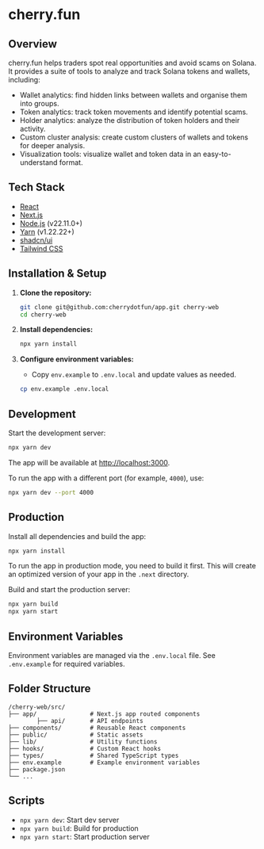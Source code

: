 # cherry.fun

## Overview

cherry.fun helps traders spot real opportunities and avoid scams on Solana. It provides a suite of tools to analyze and track Solana tokens and wallets, including:

- Wallet analytics: find hidden links between wallets and organise them into groups.
- Token analytics: track token movements and identify potential scams.
- Holder analytics: analyze the distribution of token holders and their activity.
- Custom cluster analysis: create custom clusters of wallets and tokens for deeper analysis.
- Visualization tools: visualize wallet and token data in an easy-to-understand format.

## Tech Stack

- [React](https://reactjs.org/)
- [Next.js](https://nextjs.org/)
- [Node.js](https://nodejs.org/) (v22.11.0+)
- [Yarn](https://yarnpkg.com/) (v1.22.22+)
- [shadcn/ui](https://ui.shadcn.com/)
- [Tailwind CSS](https://tailwindcss.com/)

## Installation & Setup

1. **Clone the repository:**

   ```sh
   git clone git@github.com:cherrydotfun/app.git cherry-web
   cd cherry-web
   ```

2. **Install dependencies:**

   ```sh
   npx yarn install
   ```

3. **Configure environment variables:**
   - Copy `env.example` to `.env.local` and update values as needed.
   ```sh
   cp env.example .env.local
   ```

## Development

Start the development server:

```sh
npx yarn dev
```

The app will be available at [http://localhost:3000](http://localhost:3000).

To run the app with a different port (for example, `4000`), use:

```sh
npx yarn dev --port 4000
```

## Production

Install all dependencies and build the app:

```sh
npx yarn install
```

To run the app in production mode, you need to build it first. This will create an optimized version of your app in the `.next` directory.

Build and start the production server:

```sh
npx yarn build
npx yarn start
```

## Environment Variables

Environment variables are managed via the `.env.local` file. See `.env.example` for required variables.

## Folder Structure

```
/cherry-web/src/
├── app/               # Next.js app routed components
        ├── api/       # API endpoints
├── components/        # Reusable React components
├── public/            # Static assets
├── lib/               # Utility functions
├── hooks/             # Custom React hooks
├── types/             # Shared TypeScript types
├── env.example        # Example environment variables
├── package.json
└── ...
```

## Scripts

- `npx yarn dev`: Start dev server
- `npx yarn build`: Build for production
- `npx yarn start`: Start production server
